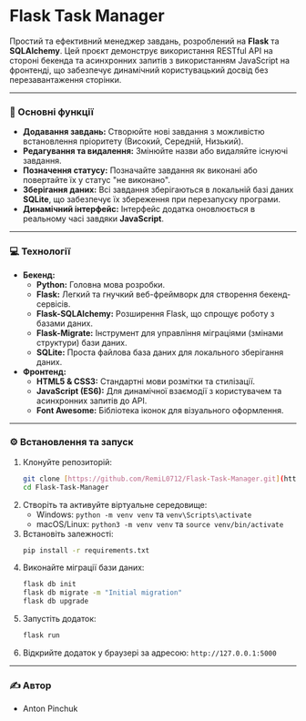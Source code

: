# Flask Task Manager

Простий та ефективний менеджер завдань, розроблений на **Flask** та **SQLAlchemy**. Цей проєкт демонструє використання RESTful API на стороні бекенда та асинхронних запитів з використанням JavaScript на фронтенді, що забезпечує динамічний користувацький досвід без перезавантаження сторінки.

---

### 🚀 Основні функції

* **Додавання завдань:** Створюйте нові завдання з можливістю встановлення пріоритету (Високий, Середній, Низький).
* **Редагування та видалення:** Змінюйте назви або видаляйте існуючі завдання.
* **Позначення статусу:** Позначайте завдання як виконані або повертайте їх у статус "не виконано".
* **Зберігання даних:** Всі завдання зберігаються в локальній базі даних **SQLite**, що забезпечує їх збереження при перезапуску програми.
* **Динамічний інтерфейс:** Інтерфейс додатка оновлюється в реальному часі завдяки **JavaScript**.

---

### 💻 Технології

* **Бекенд:**
    * **Python:** Головна мова розробки.
    * **Flask:** Легкий та гнучкий веб-фреймворк для створення бекенд-сервісів.
    * **Flask-SQLAlchemy:** Розширення Flask, що спрощує роботу з базами даних.
    * **Flask-Migrate:** Інструмент для управління міграціями (змінами структури) бази даних.
    * **SQLite:** Проста файлова база даних для локального зберігання даних.
* **Фронтенд:**
    * **HTML5 & CSS3:** Стандартні мови розмітки та стилізації.
    * **JavaScript (ES6):** Для динамічної взаємодії з користувачем та асинхронних запитів до API.
    * **Font Awesome:** Бібліотека іконок для візуального оформлення.

---

### ⚙️ Встановлення та запуск

1.  Клонуйте репозиторій:
    ```bash
    git clone [https://github.com/RemiL0712/Flask-Task-Manager.git](https://github.com/RemiL0712/Flask-Task-Manager.git)
    cd Flask-Task-Manager
    ```
2.  Створіть та активуйте віртуальне середовище:
    * Windows: `python -m venv venv` та `venv\Scripts\activate`
    * macOS/Linux: `python3 -m venv venv` та `source venv/bin/activate`
3.  Встановіть залежності:
    ```bash
    pip install -r requirements.txt
    ```
4.  Виконайте міграції бази даних:
    ```bash
    flask db init
    flask db migrate -m "Initial migration"
    flask db upgrade
    ```
5.  Запустіть додаток:
    ```bash
    flask run
    ```
6.  Відкрийте додаток у браузері за адресою: `http://127.0.0.1:5000`

---

### ✍️ Автор

* Anton Pinchuk
